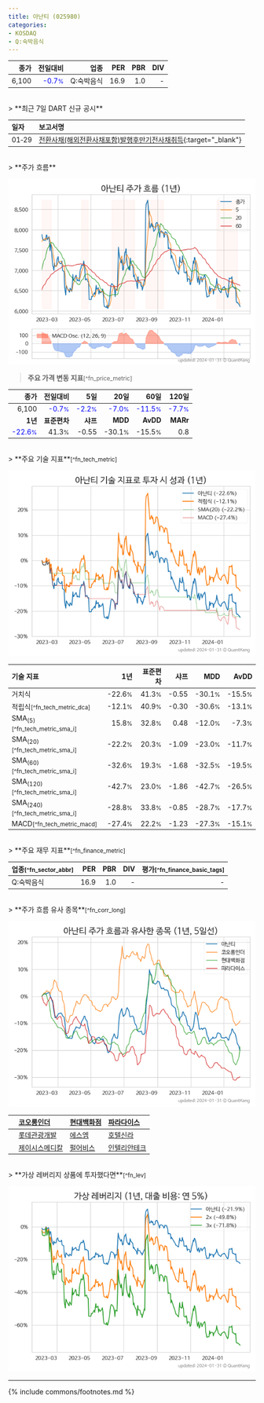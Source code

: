 ```yaml
---
title: 아난티 (025980)
categories:
- KOSDAQ
- Q:숙박음식
---
```

| **종가** | **전일대비** | **업종** | **PER** | **PBR** | **DIV** |
| -------: | -----------: | -------: | ------: | ------: | ------: |
| 6,100 | <span style="color: blue">-0.7<small>%</small></span> | Q:숙박음식 | 16.9 | 1.0 | - |

<!-- more -->

<br>
> **최근 7일 DART 신규 공시**<a id="dart"></a>


| **일자** | **보고서명** |
| :--------- | :----------- |
| 01&#x2011;29 | [전환사채(해외전환사채포함)발행후만기전사채취득](https://dart.fss.or.kr/dsaf001/main.do?rcpNo=20240129900301){:target="_blank"} |

<br>
> **주가 흐름**<a id="price"></a>

![025980](/stock/images/025980.png)

> **주요 가격 변동 지표**<small>[^fn_price_metric]</small>

| **종가** | **전일대비** | **5일** | **20일** | **60일** | **120일** |
| -------: | -----------: | ------: | -------: | -------: | --------: |
| 6,100 | <span style="color: blue">-0.7<small>%</small></span> | <span style="color: blue">-2.2<small>%</small></span> | <span style="color: blue">-7.0<small>%</small></span> | <span style="color: blue">-11.5<small>%</small></span> | <span style="color: blue">-7.7<small>%</small></span> |
| **1년** | **표준편차** | **샤프** | **MDD** | **AvDD** | **MARr** |
| <span style="color: blue">-22.6<small>%</small></span> | 41.3<small>%</small> | -0.55 | -30.1<small>%</small> | -15.5<small>%</small> | 0.8 |

<br>
> **주요 기술 지표**<small>[^fn_tech_metric]</small>


![025980](/stock/images/025980_tech.png)

| **기술 지표** | **1년** | **표준편차** | **샤프** | **MDD** | **AvDD** |
| :------------ | ------: | -----------: | -------: | ------: | -------: |
| 거치식 | -22.6<small>%</small> | 41.3<small>%</small> | -0.55 | -30.1<small>%</small> | -15.5<small>%</small> |
| 적립식<small>[^fn_tech_metric_dca]</small> | -12.1<small>%</small> | 40.9<small>%</small> | -0.30 | -30.6<small>%</small> | -13.1<small>%</small> |
| SMA<sub>(5)</sub><small>[^fn_tech_metric_sma_i]</small> | 15.8<small>%</small> | 32.8<small>%</small> | 0.48 | -12.0<small>%</small> | -7.3<small>%</small> |
| SMA<sub>(20)</sub><small>[^fn_tech_metric_sma_i]</small> | -22.2<small>%</small> | 20.3<small>%</small> | -1.09 | -23.0<small>%</small> | -11.7<small>%</small> |
| SMA<sub>(60)</sub><small>[^fn_tech_metric_sma_i]</small> | -32.6<small>%</small> | 19.3<small>%</small> | -1.68 | -32.5<small>%</small> | -19.5<small>%</small> |
| SMA<sub>(120)</sub><small>[^fn_tech_metric_sma_i]</small> | -42.7<small>%</small> | 23.0<small>%</small> | -1.86 | -42.7<small>%</small> | -26.5<small>%</small> |
| SMA<sub>(240)</sub><small>[^fn_tech_metric_sma_i]</small> | -28.8<small>%</small> | 33.8<small>%</small> | -0.85 | -28.7<small>%</small> | -17.7<small>%</small> |
| MACD<small>[^fn_tech_metric_macd]</small> | -27.4<small>%</small> | 22.2<small>%</small> | -1.23 | -27.3<small>%</small> | -15.1<small>%</small> |

<br>
> **주요 재무 지표**<small>[^fn_finance_metric]</small>

| **업종**<small>[^fn_sector_abbr]</small> | **PER** | **PBR** | **DIV** | **평가**<small>[^fn_finance_basic_tags]</small> |
| :--------------------------------------- | ------: | ------: | ------: | ----------------------------------------------: |
| Q:숙박음식 | 16.9 | 1.0 | - | - |

<br>
> **주가 흐름 유사 종목**<a id="corr"></a><small>[^fn_corr_long]</small>

![025980](/stock/images/025980_corr.png)

|    | [코오롱인더](/120110/) | [현대백화점](/069960/) | [파라다이스](/034230/) |
| :- | :------------------------------------- | :------------------------------------- | :--------------------------------------|
|    | [롯데관광개발](/032350/) | [에스엠](/041510/) | [호텔신라](/008770/) |
|    | [제이시스메디칼](/287410/) | [펄어비스](/263750/) | [인텔리안테크](/189300/) |

<br>
> **가상 레버리지 상품에 투자했다면**<a id="2x"></a><small>[^fn_lev]</small>

![025980](/stock/images/025980_2x.png)

---
{% include commons/footnotes.md %}